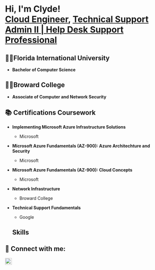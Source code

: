 <h1>Hi, I'm Clyde! <br/><a href="https://github.com/cgood4"> Cloud Engineer</a>, <a href="https://www.linkedin.com/in/cgoodluck/">Technical Support Admin II | Help Desk Support Professional</a>

<h2>👨‍🎓Florida International University</h2>

- <b>Bachelor of Computer Science</b>
  
<h2>👨‍🎓Broward College</h2>

- <b>Associate of Computer and Network Security</b>

<h2>📚 Certifications Coursework</h2>

- <b>Implementing Microsoft Azure Infrastructure Solutions</b>
  - Microsoft

- <b>Microsoft Azure Fundamentals (AZ-900): Azure Architechture and Security</b>
  - Microsoft

- <b>Microsoft Azure Fundamentals (AZ-900): Cloud Concepts</b>
  - Microsoft
- <b>Network Infrastructure</b>
  - Broward College
- <b>Technical Support Fundamentals</b>
  - Google

  <h2>Skills</h2>


<h2> 🤳 Connect with me:</h2>

[<img align="left" alt="JoshMadakor | LinkedIn" width="22px" src="https://cdn.jsdelivr.net/npm/simple-icons@v3/icons/linkedin.svg" />][linkedin]


[linkedin]: https://linkedin.com/in/cgoodluck

<!--
**joshmadakor1/joshmadakor1** is a ✨ _special_ ✨ repository because its `README.md` (this file) appears on your GitHub profile.

Here are some ideas to get you started:

- 🔭 I’m currently working on ...
- 🌱 I’m currently learning ...
- 👯 I’m looking to collaborate on ...
- 🤔 I’m looking for help with ...
- 💬 Ask me about ...
- 📫 How to reach me: ...
- 😄 Pronouns: ...
- ⚡ Fun fact: ...
-->
